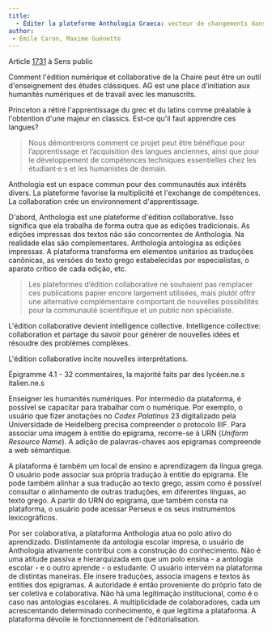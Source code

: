 ```yaml
---
title: 
  - Éditer la plateforme Anthologia Graeca: vecteur de changements dans la pratique des classics
author: 
 - Émile Caron, Maxime Guénette
--- 
```



Article [1731](https://www.sens-public.org/articles/1731/) à Sens public

Comment l'édition numérique et collaborative de la Chaire peut être un outil d'enseignement des études clássiques. 
AG est une place d'initiation aux humanités numériques et de travail avec les manuscrits. 

Princeton a rétiré l'apprentissage du grec et du latins comme préalable à l'obtention d'une majeur en classics. Est-ce qu'il faut apprendre ces langues?

> Nous démontrerons comment ce projet peut être bénéfique pour l’apprentissage et l’acquisition des langues anciennes, ainsi que pour le développement de compétences techniques essentielles chez les étudiant·e·s et les humanistes de demain.

Anthologia est un espace commun pour des communautés aux intérêts divers. La plateforme favorise la multiplicité et l'exchange de compétences. La collaboration crée un environnement d'apprentissage.

D'abord, Anthologia est une plateforme d'édition collaborative. Isso significa que ela trabalha de forma outra que as edições tradicionais. As edições impressas dos textos não são concorrentes de Anthologia. Na realidade elas são complementares. Anthologia antologisa as edições impressas. A plataforma transforma em elementos unitários as traduções canônicas, as versões do texto grego estabelecidas por especialistas, o aparato crítico de cada edição, etc. 

> Les plateformes d’édition collaborative ne souhaient pas remplacer ces publications papier encore largement utilisées, mais plutôt offrir une alternative complémentaire comportant de nouvelles possibilités pour la communauté scientifique et un public non spécialiste.

L'édition collaborative devient intelligence collective. 
Intelligence collective: collaboration et partage du savoir pour générer de nouvelles idées et résoudre des problèmes complèxes.

L'édition collaborative incite nouvelles interprétations. 

Épigramme 4.1 - 32 commentaires, la majorité faits par des lycéen.ne.s italien.ne.s

Enseigner les humanités numériques. Por intermédio da plataforma, é possível se capacitar para trabalhar com o numérique. Por exemplo, o usuário que fizer anotações no *Codex Palatinus* 23 digitalizado pela Universidade de Heidelberg precisa compreender o protocolo IIIF. Para associar uma imagem à entitie do epigrama, recorre-se à URN (*Uniform Resource Name*). A adição de palavras-chaves aos epigramas compreende a web sémantique.

A plataforma é também um local de ensino e aprendizagem da língua grega. O usuário pode associar sua própria tradução à entitie do epigrama. Ele pode também alinhar a sua tradução ao texto grego, assim como é possível consultar o alinhamento de outras traduções, em diferentes línguas, ao texto grego. A partir do URN do epigrama, que também consta na plataforma, o usuário pode acessar Perseus e os seus instrumentos lexicográficos.

Por ser colaborativa, a plataforma Anthologia atua no polo ativo do aprendizado. Distintamente da antologia escolar impresa, o usuário de Anthologia ativamente contribui com a construção do conhecimento. Não é uma atitude passiva e hierarquizada em que um polo ensina - a antologia escolar - e o outro aprende - o estudante. O usuário intervém na plataforma de distintas maneiras. Ele insere traduções, associa imagens e textos às entities dos epigramas. A autoridade é então proveniente do próprio fato de ser coletiva e colaborativa. Não há uma legitimação institucional, como é o caso nas antologias escolares. A multiplicidade de colaboradores, cada um acrescentando determinado conhecimento, é que legitima a plataforma. A plataforma dévoile le fonctionnement de l'éditorialisation.
